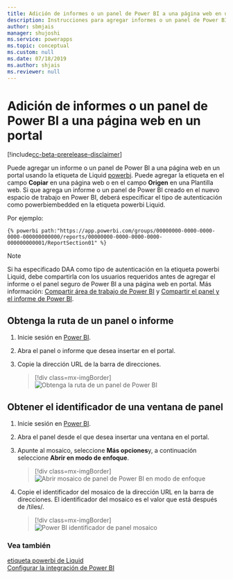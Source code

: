 ```yaml
---
title: Adición de informes o un panel de Power BI a una página web en un portal | MicrosoftDocs
description: Instrucciones para agregar informes o un panel de Power BI a una página web en el portal.
author: sbmjais
manager: shujoshi
ms.service: powerapps
ms.topic: conceptual
ms.custom: null
ms.date: 07/18/2019
ms.author: shjais
ms.reviewer: null
---
```



# <a name="add-a-power-bi-report-or-dashboard-to-a-web-page-in-portal"></a>Adición de informes o un panel de Power BI a una página web en un portal

[!include[cc-beta-prerelease-disclaimer](../../../includes/cc-beta-prerelease-disclaimer.md)]

Puede agregar un informe o un panel de Power BI a una página web en un portal usando la etiqueta de Liquid [powerbi](../liquid/portals-entity-tags.md#powerbi). Puede agregar la etiqueta en el campo **Copiar** en una página web o en el campo **Origen** en una Plantilla web. Si que agrega un informe o un panel de Power BI creado en el nuevo espacio de trabajo en Power BI, deberá especificar el tipo de autenticación como powerbiembedded en la etiqueta powerbi Liquid.

Por ejemplo: 

```
{% powerbi path:"https://app.powerbi.com/groups/00000000-0000-0000-0000-000000000000/reports/00000000-0000-0000-0000-000000000001/ReportSection01" %}
```

> [!NOTE]
> Si ha especificado DAA como tipo de autenticación en la etiqueta powerbi Liquid, debe compartirla con los usuarios requeridos antes de agregar el informe o el panel seguro de Power BI a una página web en portal. Más información: [Compartir área de trabajo de Power BI](https://docs.microsoft.com/en-us/power-bi/service-how-to-collaborate-distribute-dashboards-reports#collaborate-with-coworkers-in-an-app-workspace) y [Compartir el panel y el informe de Power BI](https://docs.microsoft.com/en-us/power-bi/service-share-dashboards).

## <a name="get-the-path-of-a-dashboard-or-report"></a>Obtenga la ruta de un panel o informe

1.  Inicie sesión en [Power BI](https://powerbi.microsoft.com/).

2.  Abra el panel o informe que desea insertar en el portal.

3.  Copie la dirección URL de la barra de direcciones.

    > [!div class=mx-imgBorder]
    > ![Obtenga la ruta de un panel de Power BI](../media/powerbi-dashboard-url.png "Obtenga la ruta de un panel de Power BI")

## <a name="get-the-id-of-a-dashboard-tile"></a>Obtener el identificador de una ventana de panel

1.  Inicie sesión en [Power BI](https://powerbi.microsoft.com/).

2.  Abra el panel desde el que desea insertar una ventana en el portal.

3.  Apunte al mosaico, seleccione **Más opciones**y, a continuación seleccione **Abrir en modo de enfoque**.

    > [!div class=mx-imgBorder]
    > ![Abrir mosaico de panel de Power BI en modo de enfoque](../media/powerbi-dashboard-tile-focus.png "Abrir mosaico de panel de Power BI en modo de enfoque")

4.  Copie el identificador del mosaico de la dirección URL en la barra de direcciones. El identificador del mosaico es el valor que está después de /tiles/.

    > [!div class=mx-imgBorder]
    > ![Power BI identificador de panel mosaico](../media/powerbi-dashboard-tile-id.png "Power BI identificador de panel mosaico")


### <a name="see-also"></a>Vea también

[etiqueta powerbi de Liquid](../liquid/portals-entity-tags.md#powerbi)<br> 
[Configurar la integración de Power BI](set-up-power-bi-integration.md)
